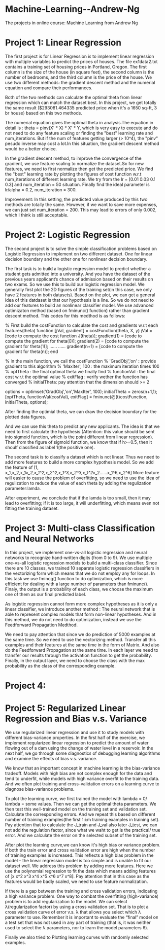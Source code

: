 # Machine-Learning--Andrew-Ng
The projects in online course: Machine Learning from Andrew Ng

# Project 1: Linear Regression
The first project is for Linear Regression is to implement linear regression with multiple variables to predict the prices of houses.
The file ex1data2.txt contains a training set of housing prices in Portland, Oregon. 
The first column is the size of the house (in square feet), the second column is the number of bedrooms, and the third column is the price of the house.
We use two different methods: the gradient descent method and the numerial equation and compare their performances.

Both of the two methods can calculate the optimal theta from linear regression which can match the dataset best.
In this project, we get totally the same result ($293081.464335 predicted price when it's a 1650 sq-ft, 3 br house) based on this two methods.

The numerial equation gives the optimal theta in analysis.The equation in detail is : theta = pinv(X' * X) * X' * Y, which is very easy to execute and do not 
need to do any feature scaling or finding the "best" learning rate and num_iterations. But if the num of features getting larger (> 10^4), the "pinv" pesudo inverse
may cost a lot.In this situation, the gradient descent method would be a better choice.

In the gradient descent method, to improve the convergence of the gradient, we use feature scaling to normalize the dataset.So for new features, we need to first normalize then 
get the predicted price. We find the "best" learning rate by plotting the figures of cost function w.r.t num_iterations of different learning rate. We try from the lr = [0.01 0.03 0.1 0.3] and num_iteration = 50 situation. Finally find the ideal parameter is lr/alpha = 0.2, num_iteration = 300.

Improvement:
In this setting, the predicted value produced by this two methods are totally the same. However, if we want to save more expenses, we can just set num_iteration = 200.
This may lead to errors of only 0.002, which I think is still acceptable.

# Project 2: Logistic Regression
The second project is to solve the simple classification problems based on Logistic Regression to implement on two different dataset. 
One for linear decision boundary and the other one for nonlinear decision boundary.

The first task is to build a logistic regression model to predict whether a student gets admitted into a university. And you have the dataset of the previous years applicant’s chance of admission based on their results on two exams. So we use this to build our logistic regression model.
We generally first plot the 2D figures of the training set(in this case, we only have 2 features in both datasets). Based on the plot, we can get a general idea of this datdaset is that our hypothesis is a line. So we do not need to add our features to build an nonlinear classifier model.
We use advanced optimizaton method (based on fminunc() function) rather than gradient descent method. This codes for this medthod is as follows:

% First build the costFunction to calculate the cost and gradients w.r.t each features(theta)
function [jVal, gradient] = costFunction(theta, X, y)
         jVal = [code to compute the cost function J(theta)];
         gradient(1) = [code to compute the gradient for theta(0)];
         gradient(2) = [code to compute the gradient for theta(1)];
         ......
         ......
         gradient(n+1) = [code to compute the gradient for theta(n)];
end

% In the main function, we call the costFunction
% 'GradObj','on' : provide gradient to this algorithm
% 'MaxIter', 100 : the maximum iteration times 100
% optTheta : the final optimal theta we finally find
% functionVal : the final cost w.r.t the opitimal value
% exitFlag : verify wether the function has converged
% initialTheta: pay attention that the dimension should >= 2

options = optimset('GradObj','on','MaxIter', 100);
initialTheta = zeros(n+1,1);
[optTheta, functionVal(costVal), exitFlag] = fminunc(@(t)costFunction, initialTheta, options);

After finding the optimial theta, we can draw the decision boundary for the plotted data figures.

And we can use this theta to predict any new applicants. The idea is that we need to first calculate the hypothesis (Attention: this value should be sent into sigmoid function, which is the point different from linear regression). Then from the figure of sigmoid function, we know that if h>=0.5, then it shoulf classified as label 1(the positive one).

The second task is to classify a dataset which is not linear. Thus we need to add more features to build a more complex hypothesis model. So we add the feature of [1, x_1,x_2,x_1*x_2,x_1^2,x_2^2,x_1^3,x_2^3,x_1^2*x_2......x_1^6,x_2^6]
More feature will easier to cause the problem of overfitting, so we need to use the idea of regulization to reduce the value of each theta by adding the regulization parameter:lamda.

After experiment, we conclude that if the lamda is too small, then it may lead to overfitting; if it is too large, it will underfitting, which means even not fitting the training dataset.

# Project 3:  Multi-class Classification and Neural Networks
In this project, we implement one-vs-all logistic regression and neural networks to recognize hand-written digits (from 0 to 9). We use multiple one-vs-all logistic regression models to build a multi-class classifier. Since there are 10 classes, we trained 10 separate logistic regression classifiers in the vectorizing form which means that we do not employ any for loops. In this task we use fmincg() function to do optimization, which is more efficient for dealing with a large number of parameters than fminunc(). Finaly, the output is a probability of each class, we choose the maximum one of them as our final predicted label.

As logistic regression cannot form more complex hypotheses as it is only a linear classifier, we introduce another method : The neural network that is able to represent complex models that form non-linear hypotheses. And in this method, we do not need to do optimization, instead we use the Feedforward Propagation Medthod.

We need to pay attention that since we do prediction of 5000 examples at the same time. So we need to use the vectorizing method. Transfer all this examples and their features at the same time in the form of Matrix. And also do the Feedforward Propagation at the same time. In each layer we need to transfer our results through the activation function to get the probability. Finally, in the output layer, we need to choose the class with the max probability as the class of the corresponding example.


# Project 4:

# Project 5: Regularized Linear Regression and Bias v.s. Variance
We use regularized linear regression and use it to study models with different bias-variance properties. In the first half of the exercise, we implement regularized linear regression to predict the amount of water flowing out of a dam using the change of water level in a reservoir. In the next half, we go through some diagnostics of debugging learning algorithms and examine the effects of bias v.s. variance.

We know that an important concept in machine learning is the bias-variance tradeoff. Models with high bias are not complex enough for the data and tend to underfit,
while models with high variance overfit to the training data. And we often plot training and cross-validation errors on a learning curve to diagnose bias-variance problems.

To plot the learning curve, we first trained the model with lambda = 0/ lambda = some values. Then we can get the optimal theta parameters. We then test this well-trained model on the training set and validation set. Calculate the corresponding errors. And we repeat this based on different number of training examples(the first 1:i:m training examples in training set). Pay attention that to calculate the J_train and J_val also later J_test, we can not add the regulation factor, since what we waht to get is the practical/ true error. And we calculate the error on the selected subset of the training set.

After plot the learning curve,we can know it's high bias or variance problem. If both the train error and cross validation error are high when the number of training examples is increased. This reflects a high bias problem in the model – the linear regression model is too simple and is unable to fit our dataset well. We address this problem by adding more features. Here we use the polynomial regression to fit the data which means adding features of [x x^2 x^3 x^4 x^5 x^6 x^7 x^8]. Pay attention that in this case as the features would be badly scaled, we need to use feature normalization.

If there is a gap between the training and cross validation errors, indicating a high variance problem. One way to combat the overfitting (high-variance) problem is to add regularization to the model. We can select λ(regularization factor) by using a cross validation set. That is to plot a cross validation curve of error v.s. λ that allows you select which λ parameter to use. Remember it is important to evaluate the “final” model on a test set that was not used in any part of training (that is, it was neither used to select the λ parameters, nor to learn the model parameters θ).

Finally we also tried to Plotting learning curves with randomly selected examples.

